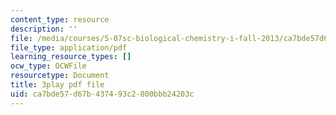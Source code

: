 ```yaml
---
content_type: resource
description: ''
file: /media/courses/5-07sc-biological-chemistry-i-fall-2013/ca7bde57d67b437493c2800bbb24203c_f-bMQdul6xI.pdf
file_type: application/pdf
learning_resource_types: []
ocw_type: OCWFile
resourcetype: Document
title: 3play pdf file
uid: ca7bde57-d67b-4374-93c2-800bbb24203c
---
```

